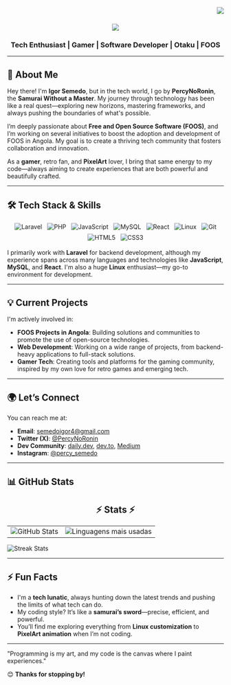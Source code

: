 <img align="right" src="https://visitor-badge.laobi.icu/badge?page_id=IgorSemedo.IgorSemedo" />

<h1 align="center">
  <img src="https://readme-typing-svg.herokuapp.com/?font=Righteous&size=35&center=true&vCenter=true&width=500&height=70&duration=2000&lines=Greetings+World!+👋;+I'm+Percy+No+Ronin;" />
</h1>

<h3 align="center">Tech Enthusiast | Gamer | Software Developer | Otaku | FOOS</h3>

---

## 🚀 About Me

Hey there! I'm **Igor Semedo**, but in the tech world, I go by **PercyNoRonin**, the **Samurai Without a Master**. My journey through technology has been like a real quest—exploring new horizons, mastering frameworks, and always pushing the boundaries of what's possible.

I’m deeply passionate about **Free and Open Source Software (FOOS)**, and I’m working on several initiatives to boost the adoption and development of FOOS in Angola. My goal is to create a thriving tech community that fosters collaboration and innovation.

As a **gamer**, retro fan, and **PixelArt** lover, I bring that same energy to my code—always aiming to create experiences that are both powerful and beautifully crafted.

---

## 🛠️ Tech Stack & Skills

<div align="center">
  <img src="https://img.shields.io/badge/Laravel-FF2D20?style=for-the-badge&logo=laravel&logoColor=white" alt="Laravel" style="margin: 4px;"/>
  <img src="https://img.shields.io/badge/PHP-777BB4?style=for-the-badge&logo=php&logoColor=white" alt="PHP" style="margin: 4px;"/>
  <img src="https://img.shields.io/badge/JavaScript-F7DF1E?style=for-the-badge&logo=javascript&logoColor=black" alt="JavaScript" style="margin: 4px;"/>
  <img src="https://img.shields.io/badge/MySQL-4479A1?style=for-the-badge&logo=mysql&logoColor=white" alt="MySQL" style="margin: 4px;"/>
  <img src="https://img.shields.io/badge/React-61DAFB?style=for-the-badge&logo=react&logoColor=black" alt="React" style="margin: 4px;"/>
  <img src="https://img.shields.io/badge/Linux-FCC624?style=for-the-badge&logo=linux&logoColor=black" alt="Linux" style="margin: 4px;"/>
  <img src="https://img.shields.io/badge/Git-F05032?style=for-the-badge&logo=git&logoColor=white" alt="Git" style="margin: 4px;"/>
  <img src="https://img.shields.io/badge/HTML5-E34F26?style=for-the-badge&logo=html5&logoColor=white" alt="HTML5" style="margin: 4px;"/>
  <img src="https://img.shields.io/badge/CSS3-1572B6?style=for-the-badge&logo=css3&logoColor=white" alt="CSS3" style="margin: 4px;"/>
</div>

I primarily work with **Laravel** for backend development, although my experience spans across many languages and technologies like **JavaScript**, **MySQL**, and **React**. I'm also a huge **Linux** enthusiast—my go-to environment for development.

---

## 💡 Current Projects

I'm actively involved in:

- **FOOS Projects in Angola**: Building solutions and communities to promote the use of open-source technologies.
- **Web Development**: Working on a wide range of projects, from backend-heavy applications to full-stack solutions.
- **Gamer Tech**: Creating tools and platforms for the gaming community, inspired by my own love for retro games and emerging tech.

---

## 🌍 Let’s Connect

You can reach me at:

- **Email**: [semedoigor4@gmail.com](mailto:semedoigor4@gmail.com)
- **Twitter (X)**: [@PercyNoRonin](https://x.com/PercyNoRonin)
- **Dev Community**: [daily.dev](https://app.daily.dev/igorsemedo), [dev.to](https://dev.to/igorsemedo), [Medium](https://medium.com/@igorsemedo)
- **Instagram**: [@percy_semedo](https://www.instagram.com/percy_semedo/)

---

## 📊 GitHub Stats

<h2 align="center">⚡ Stats ⚡</h2>

<table style="width: 100%;">
  <tr style="border: none;">
    <td style="border: none;">
      <img src="https://github-readme-stats.vercel.app/api?username=IgorSemed0&show_icons=true&hide_border=false&count_private=true&theme=dark&icon_color=C00102" alt="GitHub Stats">
    </td>
    <td style="border: none;">
      <img src="https://github-readme-stats.vercel.app/api/top-langs/?username=IgorSemed0&layout=compact&hide_border=false&theme=dark&title_color=C00102" alt="Linguagens mais usadas">
    </td>
  </tr>
</table>

<img src="https://streak-stats.demolab.com?user=IgorSemed0&theme=dark&hide_border=false&date_format=M%20j%5B%2C%20Y%5D&locale=en&mode=daily&border_radius=5" alt="Streak Stats">

---

## ⚡ Fun Facts

- I'm a **tech lunatic**, always hunting down the latest trends and pushing the limits of what tech can do.
- My coding style? It’s like a **samurai’s sword**—precise, efficient, and powerful.
- You’ll find me exploring everything from **Linux customization** to **PixelArt animation** when I’m not coding.

---

"Programming is my art, and my code is the canvas where I paint experiences." 

😊 **Thanks for stopping by!**
